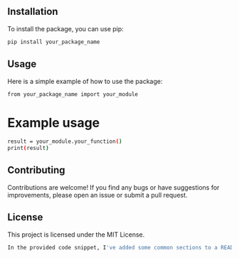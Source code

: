 ## Installation

To install the package, you can use pip:

```bash
pip install your_package_name
```
## Usage
Here is a simple example of how to use the package:
```bash
from your_package_name import your_module
```
# Example usage
```bash
result = your_module.your_function()
print(result)
```
## Contributing
Contributions are welcome! If you find any bugs or have suggestions for improvements, please open an issue or submit a pull request.

## License
This project is licensed under the MIT License.
```bash
In the provided code snippet, I've added some common sections to a README.md file for a GitHub repository. You can customize the content according to your specific project. Remember to replace `your_package_name`, `your_module`, and `your_function` with the appropriate names for your project.
```
